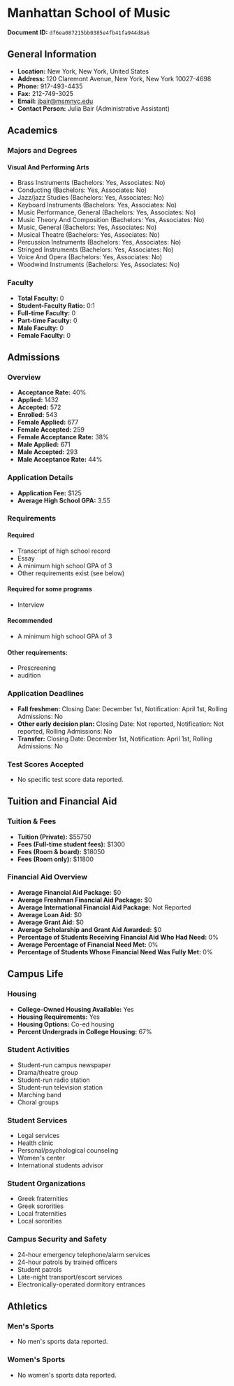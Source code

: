 # Manhattan School of Music

**Document ID:** `df6ea087215bb0385e4fb41fa944d8a6`

## General Information

- **Location:** New York, New York, United States
- **Address:** 120 Claremont Avenue, New York, New York 10027-4698
- **Phone:** 917-493-4435
- **Fax:** 212-749-3025
- **Email:** jbair@msmnyc.edu
- **Contact Person:** Julia Bair (Administrative Assistant)

## Academics

### Majors and Degrees

#### Visual And Performing Arts

- Brass Instruments (Bachelors: Yes, Associates: No)
- Conducting (Bachelors: Yes, Associates: No)
- Jazz/jazz Studies (Bachelors: Yes, Associates: No)
- Keyboard Instruments (Bachelors: Yes, Associates: No)
- Music Performance, General (Bachelors: Yes, Associates: No)
- Music Theory And Composition (Bachelors: Yes, Associates: No)
- Music, General (Bachelors: Yes, Associates: No)
- Musical Theatre (Bachelors: Yes, Associates: No)
- Percussion Instruments (Bachelors: Yes, Associates: No)
- Stringed Instruments (Bachelors: Yes, Associates: No)
- Voice And Opera (Bachelors: Yes, Associates: No)
- Woodwind Instruments (Bachelors: Yes, Associates: No)

### Faculty

- **Total Faculty:** 0
- **Student-Faculty Ratio:** 0:1
- **Full-time Faculty:** 0
- **Part-time Faculty:** 0
- **Male Faculty:** 0
- **Female Faculty:** 0

## Admissions

### Overview

- **Acceptance Rate:** 40%
- **Applied:** 1432
- **Accepted:** 572
- **Enrolled:** 543
- **Female Applied:** 677
- **Female Accepted:** 259
- **Female Acceptance Rate:** 38%
- **Male Applied:** 671
- **Male Accepted:** 293
- **Male Acceptance Rate:** 44%

### Application Details

- **Application Fee:** $125
- **Average High School GPA:** 3.55

### Requirements

#### Required

- Transcript of high school record
- Essay
- A minimum high school GPA of 3
- Other requirements exist (see below)

#### Required for some programs

- Interview

#### Recommended

- A minimum high school GPA of 3

#### Other requirements:

- Prescreening
- audition

### Application Deadlines

- **Fall freshmen:** Closing Date: December 1st, Notification: April 1st, Rolling Admissions: No
- **Other early decision plan:** Closing Date: Not reported, Notification: Not reported, Rolling Admissions: No
- **Transfer:** Closing Date: December 1st, Notification: April 1st, Rolling Admissions: No

### Test Scores Accepted

- No specific test score data reported.

## Tuition and Financial Aid

### Tuition & Fees

- **Tuition (Private):** $55750
- **Fees (Full-time student fees):** $1300
- **Fees (Room & board):** $18050
- **Fees (Room only):** $11800

### Financial Aid Overview

- **Average Financial Aid Package:** $0
- **Average Freshman Financial Aid Package:** $0
- **Average International Financial Aid Package:** Not Reported
- **Average Loan Aid:** $0
- **Average Grant Aid:** $0
- **Average Scholarship and Grant Aid Awarded:** $0
- **Percentage of Students Receiving Financial Aid Who Had Need:** 0%
- **Average Percentage of Financial Need Met:** 0%
- **Percentage of Students Whose Financial Need Was Fully Met:** 0%

## Campus Life

### Housing

- **College-Owned Housing Available:** Yes
- **Housing Requirements:** Yes
- **Housing Options:** Co-ed housing
- **Percent Undergrads in College Housing:** 67%

### Student Activities

- Student-run campus newspaper
- Drama/theatre group
- Student-run radio station
- Student-run television station
- Marching band
- Choral groups

### Student Services

- Legal services
- Health clinic
- Personal/psychological counseling
- Women's center
- International students advisor

### Student Organizations

- Greek fraternities
- Greek sororities
- Local fraternities
- Local sororities

### Campus Security and Safety

- 24-hour emergency telephone/alarm services
- 24-hour patrols by trained officers
- Student patrols
- Late-night transport/escort services
- Electronically-operated dormitory entrances

## Athletics

### Men's Sports

- No men's sports data reported.

### Women's Sports

- No women's sports data reported.
